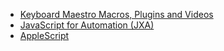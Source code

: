* [Keyboard Maestro Macros, Plugins and Videos](Keyboard%20Maestro%20Macros%2C%20Plugins%20and%20Videos)
* [JavaScript for Automation (JXA)](JavaScript%20for%20Automation%20(JXA))
* [AppleScript](AppleScript)